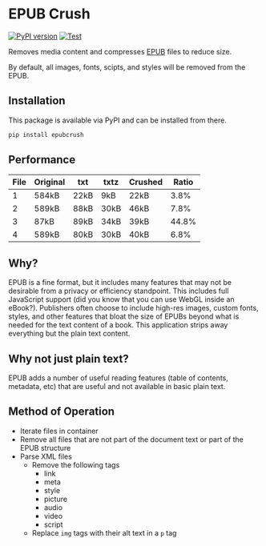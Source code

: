 EPUB Crush
==========

[![PyPI version](https://badge.fury.io/py/epubcrush.svg)](https://badge.fury.io/py/epubcrush)
[![Test](https://github.com/jncraton/epubcrush/actions/workflows/build.yml/badge.svg)](https://github.com/jncraton/epubcrush/actions/workflows/build.yml)

Removes media content and compresses [EPUB](https://en.wikipedia.org/wiki/EPUB) files to reduce size.

By default, all images, fonts, scipts, and styles will be removed from the EPUB.

Installation
------------

This package is available via PyPI and can be installed from there.

```sh
pip install epubcrush
```

Performance
-----------

| File | Original | txt   | txtz  | Crushed | Ratio |
| ---- | -------- | ----- | ----- | ------- | ----- |
|    1 |    584kB |  22kB |   9kB |    22kB |  3.8% |
|    2 |    589kB |  88kB |  30kB |    46kB |  7.8% |
|    3 |     87kB |  89kB |  34kB |    39kB | 44.8% |
|    4 |    589kB |  80kB |  30kB |    40kB |  6.8% |

Why?
-----

EPUB is a fine format, but it includes many features that may not be desirable from a privacy or efficiency standpoint. This includes full JavaScript support (did you know that you can use WebGL inside an eBook?). Publishers often choose to include high-res images, custom fonts, styles, and other features that bloat the size of EPUBs beyond what is needed for the text content of a book. This application strips away everything but the plain text content.

Why not just plain text?
------------------------

EPUB adds a number of useful reading features (table of contents, metadata, etc) that are useful and not available in basic plain text.

Method of Operation
-------------------

- Iterate files in container
- Remove all files that are not part of the document text or part of the EPUB structure
- Parse XML files
  - Remove the following tags
    - link
    - meta
    - style
    - picture
    - audio
    - video
    - script
  - Replace `img` tags with their alt text in a `p` tag

